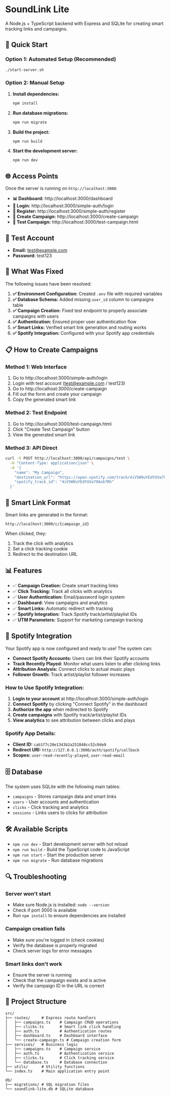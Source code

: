 # SoundLink Lite

A Node.js + TypeScript backend with Express and SQLite for creating smart tracking links and campaigns.

## 🚀 Quick Start

### Option 1: Automated Setup (Recommended)
```bash
./start-server.sh
```

### Option 2: Manual Setup

1. **Install dependencies:**
   ```bash
   npm install
   ```

2. **Run database migrations:**
   ```bash
   npm run migrate
   ```

3. **Build the project:**
   ```bash
   npm run build
   ```

4. **Start the development server:**
   ```bash
   npm run dev
   ```

## 🌐 Access Points

Once the server is running on `http://localhost:3000`:

- **📊 Dashboard:** http://localhost:3000/dashboard
- **🔐 Login:** http://localhost:3000/simple-auth/login  
- **📝 Register:** http://localhost:3000/simple-auth/register
- **🔗 Create Campaign:** http://localhost:3000/create-campaign
- **🧪 Test Campaign:** http://localhost:3000/test-campaign.html

## 👤 Test Account

- **Email:** test@example.com
- **Password:** test123

## 🔧 What Was Fixed

The following issues have been resolved:

1. **✅ Environment Configuration:** Created `.env` file with required variables
2. **✅ Database Schema:** Added missing `user_id` column to campaigns table
3. **✅ Campaign Creation:** Fixed test endpoint to properly associate campaigns with users
4. **✅ Authentication:** Ensured proper user authentication flow
5. **✅ Smart Links:** Verified smart link generation and routing works
6. **✅ Spotify Integration:** Configured with your Spotify app credentials

## 📋 How to Create Campaigns

### Method 1: Web Interface
1. Go to http://localhost:3000/simple-auth/login
2. Login with test account (test@example.com / test123)
3. Go to http://localhost:3000/create-campaign
4. Fill out the form and create your campaign
5. Copy the generated smart link

### Method 2: Test Endpoint
1. Go to http://localhost:3000/test-campaign.html
2. Click "Create Test Campaign" button
3. View the generated smart link

### Method 3: API Direct
```bash
curl -X POST http://localhost:3000/api/campaigns/test \
  -H "Content-Type: application/json" \
  -d '{
    "name": "My Campaign",
    "destination_url": "https://open.spotify.com/track/4iV5W9uYEdYUVa79Axb7Rh",
    "spotify_track_id": "4iV5W9uYEdYUVa79Axb7Rh"
  }'
```

## 🔗 Smart Link Format

Smart links are generated in the format:
```
http://localhost:3000/c/{campaign_id}
```

When clicked, they:
1. Track the click with analytics
2. Set a click tracking cookie
3. Redirect to the destination URL

## 📊 Features

- ✅ **Campaign Creation:** Create smart tracking links
- ✅ **Click Tracking:** Track all clicks with analytics
- ✅ **User Authentication:** Email/password login system
- ✅ **Dashboard:** View campaigns and analytics
- ✅ **Smart Links:** Automatic redirect with tracking
- ✅ **Spotify Integration:** Track Spotify track/artist/playlist IDs
- ✅ **UTM Parameters:** Support for marketing campaign tracking

## 🎵 Spotify Integration

Your Spotify app is now configured and ready to use! The system can:

- **Connect Spotify Accounts:** Users can link their Spotify accounts
- **Track Recently Played:** Monitor what users listen to after clicking links
- **Attribution Analysis:** Connect clicks to actual music plays
- **Follower Growth:** Track artist/playlist follower increases

### How to Use Spotify Integration:

1. **Login to your account** at http://localhost:3000/simple-auth/login
2. **Connect Spotify** by clicking "Connect Spotify" in the dashboard
3. **Authorize the app** when redirected to Spotify
4. **Create campaigns** with Spotify track/artist/playlist IDs
5. **View analytics** to see attribution between clicks and plays

### Spotify App Details:
- **Client ID:** `cab1f7c20e1343b2a252848cc52c0de9`
- **Redirect URI:** `http://127.0.0.1:3000/auth/spotify/callback`
- **Scopes:** `user-read-recently-played`, `user-read-email`

## 🗄️ Database

The system uses SQLite with the following main tables:
- `campaigns` - Stores campaign data and smart links
- `users` - User accounts and authentication
- `clicks` - Click tracking and analytics
- `sessions` - Links users to clicks for attribution

## 🛠️ Available Scripts

- `npm run dev` - Start development server with hot reload
- `npm run build` - Build the TypeScript code to JavaScript
- `npm run start` - Start the production server
- `npm run migrate` - Run database migrations

## 🔍 Troubleshooting

### Server won't start
- Make sure Node.js is installed: `node --version`
- Check if port 3000 is available
- Run `npm install` to ensure dependencies are installed

### Campaign creation fails
- Make sure you're logged in (check cookies)
- Verify the database is properly migrated
- Check server logs for error messages

### Smart links don't work
- Ensure the server is running
- Check that the campaign exists and is active
- Verify the campaign ID in the URL is correct

## 📁 Project Structure

```
src/
├── routes/     # Express route handlers
│   ├── campaigns.ts    # Campaign CRUD operations
│   ├── clicks.ts       # Smart link click handling
│   ├── auth.ts         # Authentication routes
│   ├── dashboard.ts    # Dashboard interface
│   └── create-campaign.ts # Campaign creation form
├── services/   # Business logic
│   ├── campaigns.ts    # Campaign service
│   ├── auth.ts         # Authentication service
│   ├── clicks.ts       # Click tracking service
│   └── database.ts     # Database connection
├── utils/      # Utility functions
└── index.ts    # Main application entry point

db/
├── migrations/ # SQL migration files
└── soundlink-lite.db # SQLite database
```